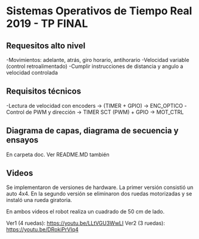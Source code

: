 # Sistemas Operativos de Tiempo Real 2019 - TP FINAL


## Requesitos alto nivel

-Movimientos: adelante, atrás, giro horario, antihorario
-Velocidad variable (control retroalimentado)
-Cumplir instrucciones de distancia y angulo a velocidad controlada

## Requisitos técnicos

-Lectura de velocidad con encoders -> (TIMER + GPIO) -> ENC_OPTICO
-Control de PWM y dirección -> TIMER SCT (PWM) + GPIO -> MOT_CTRL

## Diagrama de capas, diagrama de secuencia y ensayos

En carpeta doc. Ver README.MD también

## Videos

Se implementaron de versiones de hardware. La primer versión consistió un auto 4x4. En la segundo versión se eliminaron dos ruedas motorizadas y se instaló una rueda giratoria. 

En ambos videos el robot realiza un cuadrado de 50 cm de lado.

Ver1 (4 ruedas): https://youtu.be/LLtVGU3WwLI
Ver2 (3 ruedas): https://youtu.be/DRokiPrVlq4




